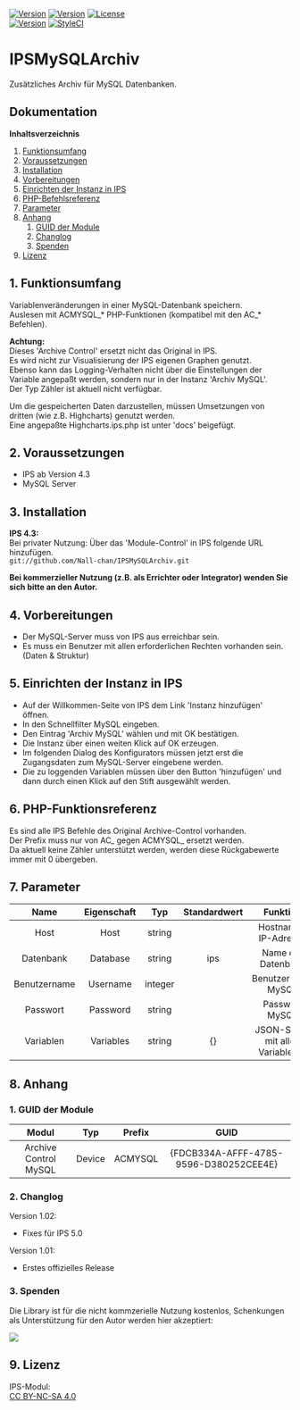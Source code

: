 [![Version](https://img.shields.io/badge/Symcon-PHPModul-red.svg)](https://www.symcon.de/service/dokumentation/entwicklerbereich/sdk-tools/sdk-php/)
[![Version](https://img.shields.io/badge/Modul%20Version-1.02-blue.svg)]()
[![License](https://img.shields.io/badge/License-CC%20BY--NC--SA%204.0-green.svg)](https://creativecommons.org/licenses/by-nc-sa/4.0/)  
[![Version](https://img.shields.io/badge/Symcon%20Version-4.3%20%3E-green.svg)](https://www.symcon.de/forum/threads/30857-IP-Symcon-4-3-%28Stable%29-Changelog)
[![StyleCI](https://styleci.io/repos/107871581/shield?style=flat)](https://styleci.io/repos/107871581)  


# IPSMySQLArchiv

Zusätzliches Archiv für MySQL Datenbanken.

## Dokumentation

**Inhaltsverzeichnis**

1. [Funktionsumfang](#1-funktionsumfang) 
2. [Voraussetzungen](#2-voraussetzungen)
3. [Installation](#3-installation)
4. [Vorbereitungen](#4-vorbereitungen)
5. [Einrichten der Instanz in IPS](#5-einrichten-der--instanz-in-ips)
6. [PHP-Befehlsreferenz](#6-php-befehlsreferenz) 
7. [Parameter](#7-parameter) 
8. [Anhang](#8-anhang)  
    1. [GUID der Module](#1-guid-der-module)
    2. [Changlog](#2-changlog)
    3. [Spenden](#3-spenden)
9. [Lizenz](#9-lizenz)

## 1. Funktionsumfang

Variablenveränderungen in einer MySQL-Datenbank speichern.  
Auslesen mit ACMYSQL_* PHP-Funktionen (kompatibel mit den AC_* Befehlen).  

**Achtung:**  
  Dieses 'Archive Control' ersetzt nicht das Original in IPS.  
  Es wird nicht zur Visualisierung der IPS eigenen Graphen genutzt.  
  Ebenso kann das Logging-Verhalten nicht über die Einstellungen der Variable angepaßt werden, sondern nur in der Instanz 'Archiv MySQL'.  
  Der Typ Zähler ist aktuell nicht verfügbar.

  Um die gespeicherten Daten darzustellen, müssen Umsetzungen von dritten (wie z.B. Highcharts) genutzt werden.  
  Eine angepaßte Highcharts.ips.php ist unter 'docs' beigefügt.  

## 2. Voraussetzungen

 - IPS ab Version 4.3
 - MySQL Server


## 3. Installation

**IPS 4.3:**  
   Bei privater Nutzung: Über das 'Module-Control' in IPS folgende URL hinzufügen.  
   `git://github.com/Nall-chan/IPSMySQLArchiv.git`  

   **Bei kommerzieller Nutzung (z.B. als Errichter oder Integrator) wenden Sie sich bitte an den Autor.**  

## 4. Vorbereitungen

 - Der MySQL-Server muss von IPS aus erreichbar sein.  
 - Es muss ein Benutzer mit allen erforderlichen Rechten vorhanden sein. (Daten & Struktur)  

## 5. Einrichten der Instanz in IPS

  - Auf der Willkommen-Seite von IPS dem Link 'Instanz hinzufügen' öffnen.  
  - In den Schnellfilter MySQL eingeben.  
  - Den Eintrag 'Archiv MySQL' wählen und mit OK bestätigen.  
  - Die Instanz über einen weiten Klick auf OK erzeugen.  
  - Im folgenden Dialog des Konfigurators müssen jetzt erst die Zugangsdaten zum MySQL-Server eingebene werden.  
  - Die zu loggenden Variablen müssen über den Button 'hinzufügen' und dann durch einen Klick auf den Stift ausgewählt werden.  

## 6. PHP-Funktionsreferenz  

Es sind alle IPS Befehle des Original Archive-Control vorhanden.  
Der Prefix muss nur von AC_ gegen ACMYSQL_ ersetzt werden.  
Da aktuell keine Zähler unterstützt werden, werden diese Rückgabewerte immer mit 0 übergeben.  

## 7. Parameter

| Name         | Eigenschaft | Typ     | Standardwert | Funktion                          |
| :----------: | :---------: | :-----: | :----------: | :-------------------------------: |
| Host         | Host        | string  |              | Hostname / IP-Adresse             |
| Datenbank    | Database    | string  | ips          | Name der Datenbank                |
| Benutzername | Username    | integer |              | Benutzername MySQL                |
| Passwort     | Password    | string  |              | Passwort MySQL                    |
| Variablen    | Variables   | string  | {}           | JSON-String mit allen VariablenID |


## 8. Anhang

###  1. GUID der Module

 
| Modul                 | Typ          |Prefix   | GUID                                   |
| :-------------------: | :----------: | :-----: | :------------------------------------: |
| Archive Control MySQL | Device       | ACMYSQL | {FDCB334A-AFFF-4785-9596-D380252CEE4E} |

### 2. Changlog

Version 1.02:  
 - Fixes für IPS 5.0  

Version 1.01:  
 - Erstes offizielles Release

### 3. Spenden  
  
  Die Library ist für die nicht kommzerielle Nutzung kostenlos, Schenkungen als Unterstützung für den Autor werden hier akzeptiert:  

<a href="https://www.paypal.com/cgi-bin/webscr?cmd=_s-xclick&hosted_button_id=G2SLW2MEMQZH2" target="_blank"><img src="https://www.paypalobjects.com/de_DE/DE/i/btn/btn_donate_LG.gif" border="0" /></a>


## 9. Lizenz

  IPS-Modul:  
  [CC BY-NC-SA 4.0](https://creativecommons.org/licenses/by-nc-sa/4.0/)  